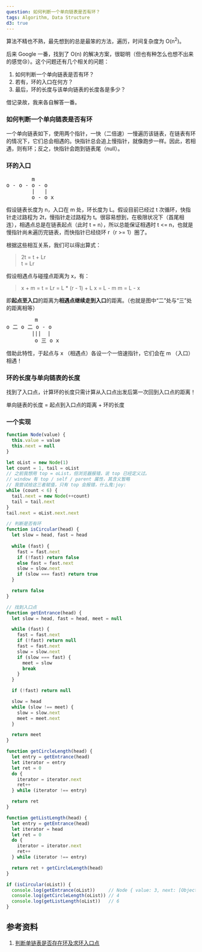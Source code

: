 ```yaml
---
question: 如何判断一个单向链表是否有环？
tags: Algorithm, Data Structure
d3: true
---
```


算法不精也不熟，最先想到的总是最笨的方法，遍历，时间复杂度为 O(n<sup>2</sup>)。

后来 Google 一番，找到了 O(n) 的解决方案，很聪明（但也有种怎么也想不出来的感觉:cry:）。这个问题还有几个相关的问题：

1. 如何判断一个单向链表是否有环？
2. 若有，环的入口在何方？
3. 最后，环的长度与该单向链表的长度各是多少？

借记录故，我来各自解答一番。

### 如何判断一个单向链表是否有环

一个单向链表如下，使用两个指针，一快（二倍速）一慢遍历该链表，在链表有环的情况下，它们总会相遇的。快指针总会追上慢指针，就像跑步一样。因此，若相遇，则有环；反之，快指针会跑到链表尾（null）。

### 环的入口

<pre>
        m
o - o - o - o
        |   |
        o - o x
</pre>

假设链表长度为 n，入口在 m 处，环长度为 L。假设目前已经过 t 次循环，快指针走过路程为 2t，慢指针走过路程为 t。很容易想到，在极限状况下（首尾相连），相遇点总是在链表起点（此时 t = n），所以总能保证相遇时 t <= n，也就是慢指针尚未遍历完链表，而快指针已经绕环 r（r >= 1）圈了。

根据这些相互关系，我们可以得出算式：

> 2t = t + Lr  
> t = Lr

假设相遇点与碰撞点距离为 x，有：

> x + m = t = Lr = L * (r - 1) + L
> x = L - m
> m = L - x

即**起点至入口**的距离为**相遇点继续走到入口**的距离。（也就是图中“二”处与“三”处的距离相等）

<pre>
         m
o 二 o 二 o - o
        |||  |
         o 三 o x
</pre>

借助此特性，于起点与 x （相遇点）各设一个一倍速指针，它们会在 m （入口）相遇！

### 环的长度与单向链表的长度

找到了入口点，计算环的长度只需计算从入口点出发后第一次回到入口点的距离！

单向链表的长度 = 起点到入口点的距离 + 环的长度

### 一个实现

```javascript
function Node(value) {
  this.value = value
  this.next = null
}

let oList = new Node(1)
let count = 1, tail = oList
// 之前我想用 top = oList，但浏览器报错，说 top 已经定义过。
// window 有 top / self / parent 属性，其含义暂略
// 我尝试给这三者赋值，只有 top 会报错，什么鬼:joy:
while (count < 6) {
  tail.next = new Node(++count)
  tail = tail.next
}
tail.next = oList.next.next

// 判断是否有环
function isCircular(head) {
  let slow = head, fast = head
  
  while (fast) {
    fast = fast.next
    if (!fast) return false
    else fast = fast.next
    slow = slow.next
    if (slow === fast) return true
  }

  return false
}

// 找到入口点
function getEntrance(head) {
  let slow = head, fast = head, meet = null

  while (fast) {
    fast = fast.next
    if (!fast) return null
    fast = fast.next
    slow = slow.next
    if (slow === fast) {
      meet = slow
      break
    }
  }

  if (!fast) return null

  slow = head
  while (slow !== meet) {
    slow = slow.next
    meet = meet.next
  }

  return meet
}

function getCircleLength(head) {
  let entry = getEntrance(head)
  let iterator = entry
  let ret = 0
  do {
    iterator = iterator.next
    ret++
  } while (iterator !== entry)

  return ret
}

function getListLength(head) {
  let entry = getEntrance(head)
  let iterator = head
  let ret = 0
  do {
    iterator = iterator.next
    ret++
  } while (iterator !== entry)

  return ret + getCircleLength(head)
}

if (isCircular(oList)) {
  console.log(getEntrance(oList))     // Node { value: 3, next: [Object] }
  console.log(getCircleLength(oList)) // 4
  console.log(getListLength(oList))   // 6
}
```

## 参考资料

1. [判断单链表是否存在环及求环入口点](http://www.cnblogs.com/ccdev/archive/2012/09/06/2673618.html)
